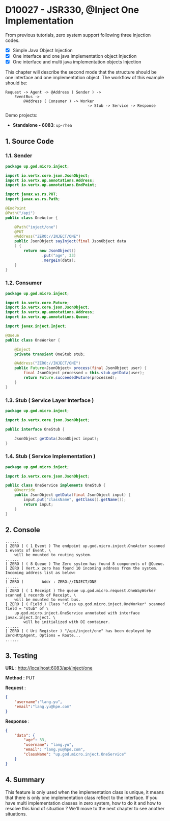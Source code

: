 # D10027 - JSR330, @Inject One Implementation

From previous tutorials, zero system support following three injection codes.

* [x] Simple Java Object Injection
* [x] One interface and one java implementation object Injection
* [x] One interface and multi java implementation objects Injection

This chapter will describe the second mode that the structure should be one interface and one implementation object. The workflow of this example should be:

```shell
Request -> Agent -> @Address ( Sender ) -> 
    EventBus -> 
        @Address ( Consumer ) -> Worker 
                                    -> Stub -> Service -> Response
```

Demo projects:

* **Standalone - 6083**: `up-rhea`

## 1. Source Code

### 1.1. Sender

```java
package up.god.micro.inject;

import io.vertx.core.json.JsonObject;
import io.vertx.up.annotations.Address;
import io.vertx.up.annotations.EndPoint;

import javax.ws.rs.PUT;
import javax.ws.rs.Path;

@EndPoint
@Path("/api")
public class OneActor {

    @Path("inject/one")
    @PUT
    @Address("ZERO://INJECT/ONE")
    public JsonObject sayInject(final JsonObject data
    ) {
        return new JsonObject()
                .put("age", 33)
                .mergeIn(data);
    }
}
```

### 1.2. Consumer

```java
package up.god.micro.inject;

import io.vertx.core.Future;
import io.vertx.core.json.JsonObject;
import io.vertx.up.annotations.Address;
import io.vertx.up.annotations.Queue;

import javax.inject.Inject;

@Queue
public class OneWorker {

    @Inject
    private transient OneStub stub;

    @Address("ZERO://INJECT/ONE")
    public Future<JsonObject> process(final JsonObject user) {
        final JsonObject processed = this.stub.getData(user);
        return Future.succeededFuture(processed);
    }
}
```

### 1.3. Stub \( Service Layer Interface \)

```java
package up.god.micro.inject;

import io.vertx.core.json.JsonObject;

public interface OneStub {

    JsonObject getData(JsonObject input);
}
```

### 1.4. Stub \( Service Implementation \)

```java
package up.god.micro.inject;

import io.vertx.core.json.JsonObject;

public class OneService implements OneStub {
    @Override
    public JsonObject getData(final JsonObject input) {
        input.put("className", getClass().getName());
        return input;
    }
}
```

## 2. Console

```shell
......
[ ZERO ] ( 1 Event ) The endpoint up.god.micro.inject.OneActor scanned 1 events of Event, \
    will be mounted to routing system.
......
[ ZERO ] ( 8 Queue ) The Zero system has found 8 components of @Queue.
[ ZERO ] Vert.x zero has found 10 incoming address from the system. Incoming address list as below: 
......
[ ZERO ]        Addr : ZERO://INJECT/ONE
......
[ ZERO ] ( 1 Receipt ) The queue up.god.micro.request.OneWayWorker scanned 1 records of Receipt, \
    will be mounted to event bus.
[ ZERO ] ( Field ) Class "class up.god.micro.inject.OneWorker" scanned field = "stub" of \
    up.god.micro.inject.OneService annotated with interface javax.inject.Inject. \
        will be initialized with DI container.
......
[ ZERO ] ( Uri Register ) "/api/inject/one" has been deployed by ZeroHttpAgent, Options = Route...
......
```

## 3. Testing

**URL** : [http://localhost:6083/api/inject/one](http://localhost:6083/api/inject/one)

**Method** : PUT

**Request** :

```json
{
    "username":"lang.yu",
    "email":"lang.yu@hpe.com"
}
```

**Response** :

```json
{
    "data": {
        "age": 33,
        "username": "lang.yu",
        "email": "lang.yu@hpe.com",
        "className": "up.god.micro.inject.OneService"
    }
}
```

## 4. Summary

This feature is only used when the implementation class is unique, it means that there is only one implementation class reflect to the interface. If you have multi implementation classes in zero system, how to do it and how to resolve this kind of situation ? We'll move to the next chapter to see another situations.




